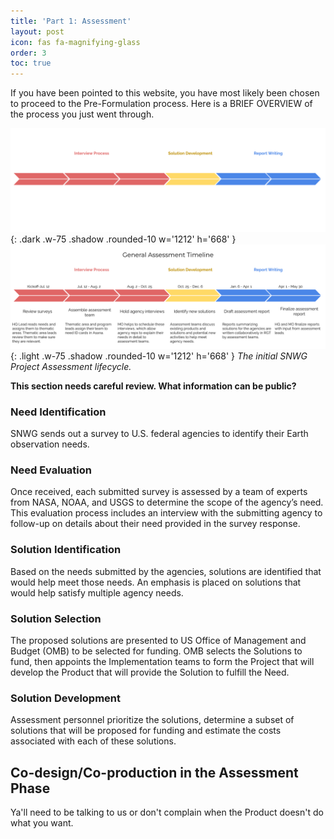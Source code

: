 ```yaml
---
title: 'Part 1: Assessment'
layout: post
icon: fas fa-magnifying-glass
order: 3
toc: true
---
```

If you have been pointed to this website, you have most likely been chosen to proceed to the Pre-Formulation process. Here is a BRIEF OVERVIEW of the process you just went through.

![dark mode only](assets/DarkModeAssessmentGraphic.png){: .dark .w-75 .shadow .rounded-10 w='1212' h='668' }
![light mode only](assets/LightModeAssessmentGraphic.png){: .light .w-75 .shadow .rounded-10 w='1212' h='668' }
_The initial SNWG Project Assessment lifecycle._

****This section needs careful review. What information can be public?****

### Need Identification
SNWG sends out a survey to U.S. federal agencies to identify their Earth observation needs.

### Need Evaluation
Once received, each submitted survey is assessed by a team of experts from NASA, NOAA, and USGS to determine the scope of the agency’s need. This evaluation process includes an interview with the submitting agency to follow-up on details about their need provided in the survey response.

### Solution Identification
Based on the needs submitted by the agencies, solutions are identified that would help meet those needs. An emphasis is placed on solutions that would help satisfy multiple agency needs.

### Solution Selection
The proposed solutions are presented to US Office of Management and Budget (OMB) to be selected for funding. OMB selects the Solutions to fund, then appoints the Implementation teams to form the Project that will develop the Product that will provide the Solution to fulfill the Need. 

### Solution Development
Assessment personnel prioritize the solutions, determine a subset of solutions that will be proposed for funding and estimate the costs associated with each of these solutions.

## Co-design/Co-production in the Assessment Phase
Ya'll need to be talking to us or don't complain when the Product doesn't do what you want. 